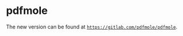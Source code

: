 # pdfmole

The new version can be found at [`https://gitlab.com/pdfmole/pdfmole`](https://gitlab.com/pdfmole/pdfmole).
